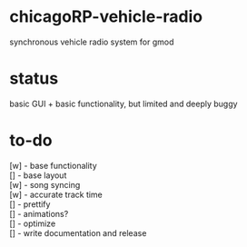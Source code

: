 # chicagoRP-vehicle-radio
synchronous vehicle radio system for gmod

# status
basic GUI + basic functionality, but limited and deeply buggy

# to-do
[w] - base functionality    
[] - base layout    
[w] - song syncing    
[w] - accurate track time    
[] - prettify    
[] - animations?             
[] - optimize    
[] - write documentation and release    